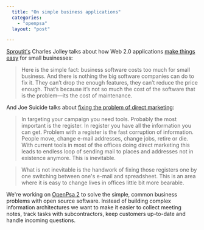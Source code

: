 ```yaml
---
  title: "On simple business applications"
  categories: 
    - "openpsa"
  layout: "post"

---
```

[Sproutit's][1] Charles Jolley talks about how Web 2.0 applications [make things easy][2] for small businesses:

> Here is the simple fact: business software costs too much for small business. And there is nothing the big software companies can do to fix it. They can’t drop the enough features, they can’t reduce the price enough. That’s because it’s not so much the cost of the software that is the problem—its the cost of maintenance.

And Joe Suicide talks about [fixing the problem of direct marketing][3]:

> In targeting your campaign you need tools. Probably the most important is the register. In register you have all the information you can get. Problem with a register is the fast corruption of information. People move, change e-mail addresses, change jobs, retire or die. With current tools in most of the offices doing direct marketing this leads to endless loop of sending mail to places and addresses not in existence anymore. This is inevitable.

> What is not inevitable is the handwork of fixing those registers one by one switching between one's e-mail and spreadsheet. This is an area where it is easy to change lives in offices little bit more bearable.

We're working on [OpenPsa 2][4] to solve the simple, common business problems with open source software. Instead of building complex information architectures we want to make it easier to collect meeting notes, track tasks with subcontractors, keep customers up-to-date and handle incoming questions.

[1]: http://www.sproutit.com/about
[2]: http://www.sproutit.com/articles/bigact/426
[3]: http://www.suicidesurfers.org/diaries/joe/direct-marketing.html
[4]: http://www.openpsa.org/